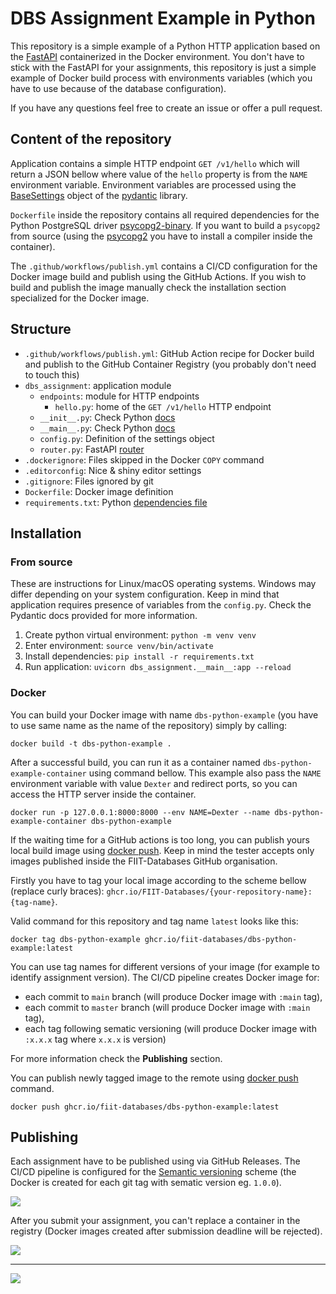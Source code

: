# DBS Assignment Example in Python

This repository is a simple example of a Python HTTP application based on the [FastAPI](https://fastapi.tiangolo.com/)
containerized in the Docker environment. You don't have to stick with the FastAPI for your assignments, this repository
is just a simple example of Docker build process with environments variables (which you have to use because of the
database configuration).

If you have any questions feel free to create an issue or offer a pull request.

## Content of the repository

Application contains a simple HTTP endpoint `GET /v1/hello` which will return a JSON bellow where value of the `hello`
property is from the `NAME` environment variable. Environment variables are processed using the
[BaseSettings](https://docs.pydantic.dev/usage/settings/) object of the [pydantic](https://docs.pydantic.dev/) library.

`Dockerfile` inside the repository contains all required dependencies for the Python PostgreSQL driver
[psycopg2-binary](https://pypi.org/project/psycopg2-binary/). If you want to build a `psycopg2` from source (using the
[psycopg2](https://pypi.org/project/psycopg2/) you have to install a compiler inside the container).

The `.github/workflows/publish.yml` contains a CI/CD configuration for the Docker image build and publish using the
GitHub Actions. If you wish to build and publish the image manually check the installation section specialized for the
Docker image.

## Structure

- `.github/workflows/publish.yml`: GitHub Action recipe for Docker build and publish to the GitHub Container Registry
(you probably don't need to touch this)
- `dbs_assignment`: application module
  - `endpoints`: module for HTTP endpoints
    - `hello.py`: home of the `GET /v1/hello` HTTP endpoint
  - `__init__.py`: Check Python [docs](https://docs.python.org/3/tutorial/modules.html#packages)
  - `__main__.py`: Check Python [docs](https://docs.python.org/3/library/__main__.html)
  - `config.py`: Definition of the settings object
  - `router.py`: FastAPI [router](https://fastapi.tiangolo.com/tutorial/bigger-applications/?h=#apirouter)
- `.dockerignore`: Files skipped in the Docker `COPY` command
- `.editorconfig`: Nice & shiny editor settings
- `.gitignore`: Files ignored by git
- `Dockerfile`: Docker image definition
- `requirements.txt`: Python [dependencies file](https://pip.pypa.io/en/stable/reference/requirements-file-format/)

## Installation

### From source

These are instructions for Linux/macOS operating systems. Windows may differ depending on your system configuration.
Keep in mind that application requires presence of variables from the `config.py`. Check the Pydantic docs provided
for more information.

1. Create python virtual environment: `python -m venv venv`
2. Enter environment: `source venv/bin/activate`
3. Install dependencies: `pip install -r requirements.txt`
4. Run application: `uvicorn dbs_assignment.__main__:app --reload`

### Docker

You can build your Docker image with name `dbs-python-example` (you have to use same name as the name of the
repository) simply by calling:

```shell
docker build -t dbs-python-example .
```

After a successful build, you can run it as a container named `dbs-python-example-container` using command bellow.
This example also pass the `NAME` environment variable with value `Dexter` and redirect ports, so you can access the
HTTP server inside the container.

```shell
docker run -p 127.0.0.1:8000:8000 --env NAME=Dexter --name dbs-python-example-container dbs-python-example
```

If the waiting time for a GitHub actions is too long, you can publish yours local build image
using [docker push](https://docs.docker.com/engine/reference/commandline/push/). Keep in mind the tester accepts only
images published inside the FIIT-Databases GitHub organisation.

Firstly you have to tag your local image according to the scheme bellow (replace curly braces):
`ghcr.io/FIIT-Databases/{your-repository-name}:{tag-name}`.

Valid command for this repository and tag name `latest` looks like this:

```shell
docker tag dbs-python-example ghcr.io/fiit-databases/dbs-python-example:latest
```

You can use tag names for different versions of your image (for example to identify assignment version). The CI/CD
pipeline creates Docker image for:

- each commit to `main` branch (will produce Docker image with `:main` tag),
- each commit to `master` branch (will produce Docker image with `:main` tag),
- each tag following sematic versioning (will produce Docker image with `:x.x.x` tag where `x.x.x` is version)

For more information check the **Publishing** section.

You can publish newly tagged image to the remote using
[docker push](https://docs.docker.com/engine/reference/commandline/push/) command.

```shell
docker push ghcr.io/fiit-databases/dbs-python-example:latest
```

## Publishing

Each assignment have to be published using via GitHub Releases. The CI/CD pipeline is configured for the [Semantic
versioning](https://semver.org/) scheme (the Docker is created for each git tag with sematic version eg. `1.0.0`).

![](docs/publish.gif)

After you submit your assignment, you can't replace a container in the registry (Docker images created after
submission deadline will be rejected).

![](docs/releases.gif)

---
![](docs/fiit.png)
